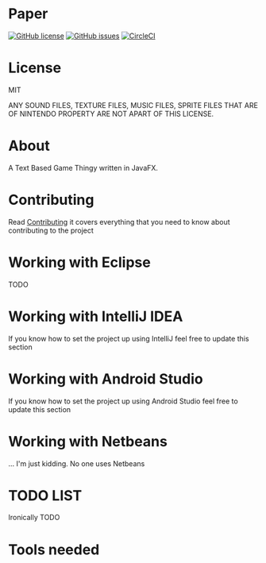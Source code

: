 # Paper
[![GitHub license](https://img.shields.io/github/license/CaptainSly/Paper.svg?style=plastic)](https://github.com/CaptainSly/Paper)
[![GitHub issues](https://img.shields.io/github/issues/CaptainSly/Paper.svg?style=plastic)](https://github.com/CaptainSly/Paper/issues)
[![CircleCI](https://circleci.com/gh/CaptainSly/Paper/tree/master.svg?style=svg)](https://circleci.com/gh/CaptainSly/Paper/tree/master)


# License

MIT

ANY SOUND FILES, TEXTURE FILES, MUSIC FILES, SPRITE FILES THAT ARE OF NINTENDO PROPERTY ARE NOT APART OF THIS LICENSE.

# About

A Text Based Game Thingy written in JavaFX. 

# Contributing
Read [Contributing](CONTRIBUTING.md) it covers everything that you need to know about contributing to the project

# Working with Eclipse

TODO

# Working with IntelliJ IDEA
If you know how to set the project up using IntelliJ feel free to update this section

# Working with Android Studio
If you know how to set the project up using Android Studio feel free to update this section

# Working with Netbeans
... I'm just kidding. No one uses Netbeans


# TODO LIST
Ironically TODO


# Tools needed
